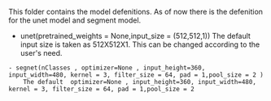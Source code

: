 This folder contains the model defenitions. 
As of now there is the defenition for the unet model and segment model.
  
   -  unet(pretrained_weights = None,input_size = (512,512,1))
        The default input size is taken as 512X512X1. This can be changed according to the user's need.
        
    - segnet(nClasses , optimizer=None , input_height=360, input_width=480, kernel = 3, filter_size = 64, pad = 1,pool_size = 2 )
        The default  optimizer=None , input_height=360, input_width=480, kernel = 3, filter_size = 64, pad = 1,pool_size = 2
 
    
